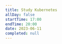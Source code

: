 ```yaml
---
title: Study Kubernetes
allDay: false
startTime: 17:00
endTime: 20:00
date: 2023-06-11
completed: null
---
```

